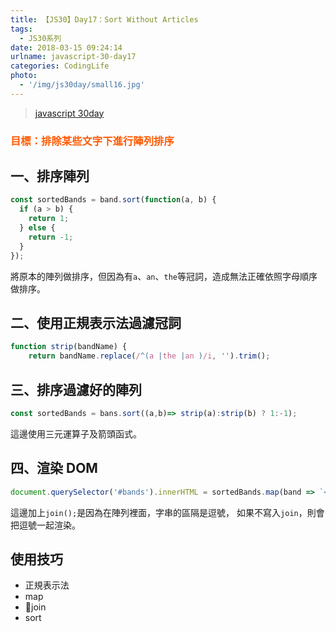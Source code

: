 ```yaml
---
title: 【JS30】Day17：Sort Without Articles
tags:
  - JS30系列
date: 2018-03-15 09:24:14
urlname: javascript-30-day17
categories: CodingLife
photo:
  - '/img/js30day/small16.jpg'
---
```


> [javascript 30day](https://javascript30.com/)

<!-- more -->

### <span style="color:#ff5900">目標：排除某些文字下進行陣列排序</span>

## 一、排序陣列

```js
const sortedBands = band.sort(function(a, b) {
  if (a > b) {
    return 1;
  } else {
    return -1;
  }
});
```

將原本的陣列做排序，但因為有`a`、`an`、`the`等冠詞，造成無法正確依照字母順序做排序。

## 二、使用正規表示法過濾冠詞

```js
function strip(bandName) {
    return bandName.replace(/^(a |the |an )/i, '').trim();

```

## 三、排序過濾好的陣列

```js
const sortedBands = bans.sort((a,b)=> strip(a):strip(b) ? 1:-1);
```

這邊使用三元運算子及箭頭函式。

## 四、渲染 DOM

```js
document.querySelector('#bands').innerHTML = sortedBands.map(band => `<li>${band}</li>`).join('');
```

這邊加上`join();`是因為在陣列裡面，字串的區隔是逗號，
如果不寫入`join`，則會把逗號一起渲染。

## 使用技巧

- 正規表示法
- map
- join
- sort

